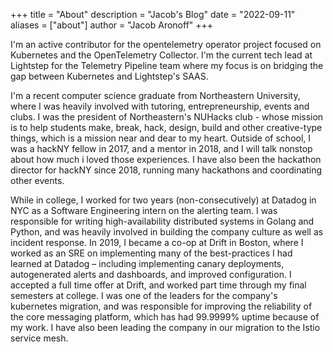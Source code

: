 +++
title = "About"
description = "Jacob's Blog"
date = "2022-09-11"
aliases = ["about"]
author = "Jacob Aronoff"
+++

I'm an active contributor for the opentelemetry operator project focused on Kubernetes and the OpenTelemetry Collector. I'm the current tech lead at Lightstep for the Telemetry Pipeline team where my focus is on bridging the gap between Kubernetes and Lightstep's SAAS. 

I'm a recent computer science graduate from Northeastern University, where I was heavily involved with tutoring, entrepreneurship, events and clubs. I was the president of Northeastern's NUHacks club - whose mission is to help students make, break, hack, design, build and other creative-type things, which is a mission near and dear to my heart. Outside of school, I was a hackNY fellow in 2017, and a mentor in 2018, and I will talk nonstop about how much i loved those experiences. I have also been the hackathon director for hackNY since 2018, running many hackathons and coordinating other events.

While in college, I worked for two years (non-consecutively) at Datadog in NYC as a Software Engineering intern on the alerting team. I was responsible for writing high-availability distributed systems in Golang and Python, and was heavily involved in building the company culture as well as incident response. In 2019, I became a co-op at Drift in Boston, where I worked as an SRE on implementing many of the best-practices I had learned at Datadog – including implementing canary deployments, autogenerated alerts and dashboards, and improved configuration. I accepted a full time offer at Drift, and worked part time through my final semesters at college. I was one of the leaders for the company's kubernetes migration, and was responsible for improving the reliability of the core messaging platform, which has had 99.9999% uptime because of my work. I have also been leading the company in our migration to the Istio service mesh.
